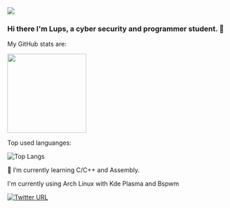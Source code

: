<img src=https://i.pinimg.com/originals/61/0c/31/610c314429384631fed11dbe62fb28d8.gif />

### Hi there I'm Lups, a cyber security and programmer student. 👋

My GitHub stats are:

<img height="180em" src="https://github-readme-stats.vercel.app/api?username=MrLups&show_icons=true&hide_border=true&&count_private=true&include_all_commits=true&theme=radical" />

Top used languanges:

<img alt="Top Langs" src="https://github-readme-stats.vercel.app/api/top-langs/?username=MrLups&hide=html,css,javascript&layout=compact&theme=radical"/>


🌱 I’m currently learning C/C++ and Assembly.


I'm currently using Arch Linux with Kde Plasma and Bspwm

[![Twitter URL](https://img.shields.io/twitter/url/https/twitter.com/MrLups.svg?style=social&label=Twitter)](https://twitter.com/MrLups)
